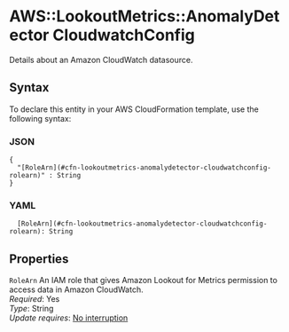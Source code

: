 # AWS::LookoutMetrics::AnomalyDetector CloudwatchConfig<a name="aws-properties-lookoutmetrics-anomalydetector-cloudwatchconfig"></a>

Details about an Amazon CloudWatch datasource\.

## Syntax<a name="aws-properties-lookoutmetrics-anomalydetector-cloudwatchconfig-syntax"></a>

To declare this entity in your AWS CloudFormation template, use the following syntax:

### JSON<a name="aws-properties-lookoutmetrics-anomalydetector-cloudwatchconfig-syntax.json"></a>

```
{
  "[RoleArn](#cfn-lookoutmetrics-anomalydetector-cloudwatchconfig-rolearn)" : String
}
```

### YAML<a name="aws-properties-lookoutmetrics-anomalydetector-cloudwatchconfig-syntax.yaml"></a>

```
  [RoleArn](#cfn-lookoutmetrics-anomalydetector-cloudwatchconfig-rolearn): String
```

## Properties<a name="aws-properties-lookoutmetrics-anomalydetector-cloudwatchconfig-properties"></a>

`RoleArn`  <a name="cfn-lookoutmetrics-anomalydetector-cloudwatchconfig-rolearn"></a>
An IAM role that gives Amazon Lookout for Metrics permission to access data in Amazon CloudWatch\.  
*Required*: Yes  
*Type*: String  
*Update requires*: [No interruption](https://docs.aws.amazon.com/AWSCloudFormation/latest/UserGuide/using-cfn-updating-stacks-update-behaviors.html#update-no-interrupt)